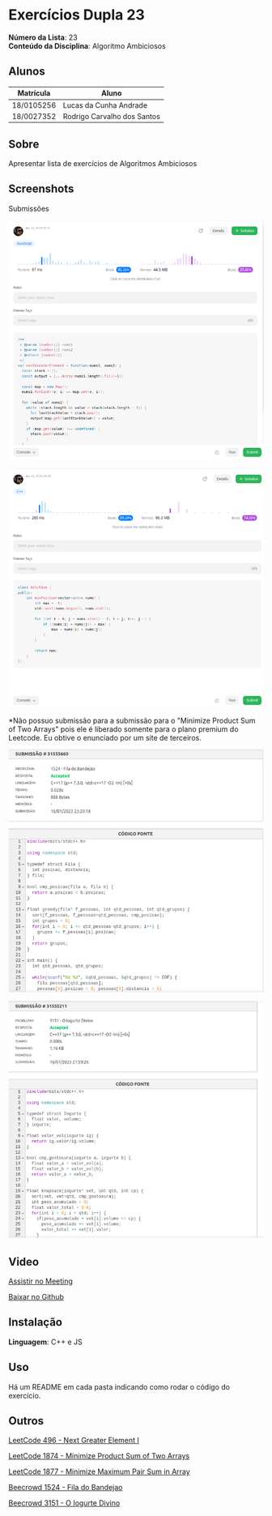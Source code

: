 # Exercícios Dupla 23

**Número da Lista**: 23<br>
**Conteúdo da Disciplina**: Algoritmo Ambiciosos<br>

## Alunos
|Matrícula | Aluno |
| -- | -- |
| 18/0105256 | Lucas da Cunha Andrade |
| 18/0027352 | Rodrigo Carvalho dos Santos |

## Sobre

Apresentar lista de exercícios de Algoritmos Ambiciosos

## Screenshots

Submissões

![Next Greater Element I - Submissão](/assets/nextGreaterSubmission.png)

![Minimize Maximum Pair Sum in Array - Submissão](/assets/minPairSumSubmission.png)

*Não possuo submissão para a submissão para o "Minimize Product Sum of Two Arrays" pois ele é liberado somente para o plano premium do Leetcode. Eu obtive o enunciado por um site de terceiros.

![Fila do Bandejao - Submissão](assets/Bandejao.png)

![O Iogurte Divino - Submissão](assets/Iogurte_Divino.png)

## Video

[Assistir no Meeting](https://unbbr.sharepoint.com/:v:/s/GravaesPA608/EZxxRhzuXF9LvHXww7cGnDABueLnqE5w800bMXwNLKhixw?e=ze3Epy)

[Baixar no Github](assets/Greed_Dupla23.mp4)

## Instalação
**Linguagem**: C++ e JS<br>

## Uso
Há um README em cada pasta indicando como rodar o código do exercício.

## Outros

[LeetCode 496 - Next Greater Element I](https://leetcode.com/problems/next-greater-element-i/)

[LeetCode 1874 - Minimize Product Sum of Two Arrays](https://leetcode.com/problems/minimize-product-sum-of-two-arrays/)

[LeetCode 1877 - Minimize Maximum Pair Sum in Array](https://leetcode.com/problems/minimize-maximum-pair-sum-in-array/)

[Beecrowd 1524 - Fila do Bandejao](https://www.beecrowd.com.br/judge/pt/problems/view/1524)

[Beecrowd 3151 - O Iogurte Divino](https://www.beecrowd.com.br/judge/pt/problems/view/3151)



